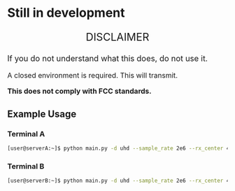 # Still in development

<p style="font-size:24px;" align="center">DISCLAIMER</p>
<p style="font-size:18px;">If you do not understand what this does, do not use it.</p>
<p style="font-size:16px;">A closed environment is required. This will transmit.</p>
<p style="font-size:16px;font-weight:bold;">This does not comply with FCC standards.</p>

## Example Usage

### Terminal A
```bash
[user@serverA:~]$ python main.py -d uhd --sample_rate 2e6 --rx_center 434e6 --rx_channel 25000 --tx_center 434e6 --tx_channel 40000
```

### Terminal B
```bash
[user@serverB:~]$ python main.py -d uhd --sample_rate 2e6 --rx_center 434e6 --rx_channel 40000 --tx_center 434e6 --tx_channel 25000
```